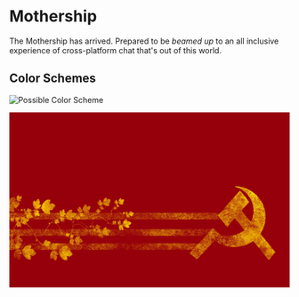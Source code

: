 # Mothership

The Mothership has arrived. Prepared to be *beamed up* to an all inclusive
experience of cross-platform chat that's out of this world.

## Color Schemes

![Possible Color Scheme](https://dl.dropboxusercontent.com/u/20155907/aIRC_ColorTheme.PNG)

![mother-russia](app/assets/images/mother-russia.jpeg)
